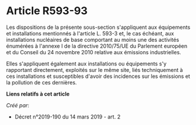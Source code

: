# Article R593-93

Les dispositions de la présente sous-section s'appliquent aux équipements et installations mentionnés à l'article L. 593-3
et, le cas échéant, aux installations nucléaires de base comportant au moins une des activités énumérées à l'annexe I de la
directive 2010/75/UE du Parlement européen et du Conseil du 24 novembre 2010 relative aux émissions industrielles.

Elles s'appliquent également aux installations ou équipements s'y rapportant directement, exploités sur le même site, liés
techniquement à ces installations et susceptibles d'avoir des incidences sur les émissions et la pollution de ces dernières.

**Liens relatifs à cet article**

_Créé par_:

  - Décret n°2019-190 du 14 mars 2019 - art. 2
